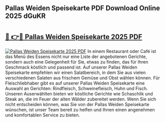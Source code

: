 ## Pallas Weiden Speisekarte PDF Download Online 2025 dGuKR

# <h2><a href="http://gcc58r.nevu.top/?p=Pallas+Weiden+Speisekarte">🔗 👉🔴 Pallas Weiden Speisekarte 2025 PDF</a></h2>

[![Pallas Weiden Speisekarte 2025 PDF](https://i.imgur.com/dBaPXMq.png)](http://gcc58r.nevu.top/?p=Pallas+Weiden+Speisekarte)
In einem Restaurant oder Café ist das Menü des Essens nicht nur eine Liste der angebotenen Gerichte, sondern auch eine Gelegenheit für Sie, etwas zu finden, das für Ihren Geschmack köstlich und passend ist. Auf unserer Pallas Weiden Speisekarte empfehlen wir einen Salatbereich, in dem Sie aus vielen verschiedenen Salaten aus frischem Gemüse und Obst wählen können. Für Fleischliebhaber gibt es auf unserer Pallas Weiden Speisekarte eine Auswahl an Gerichten: Rindfleisch, Schweinefleisch, Huhn und Fisch. Unseren Auserwählten bieten wir köstliche Gerichte wie Schaschlik und Steak an, die im Feuer der alten Wälder zubereitet werden. Wenn Sie sich nicht entscheiden können, was Sie von der Pallas Weiden Speisekarte wünschen, ist unser Team bereit zu helfen und Ihnen einen angenehmen und komfortablen Service zu bieten.
